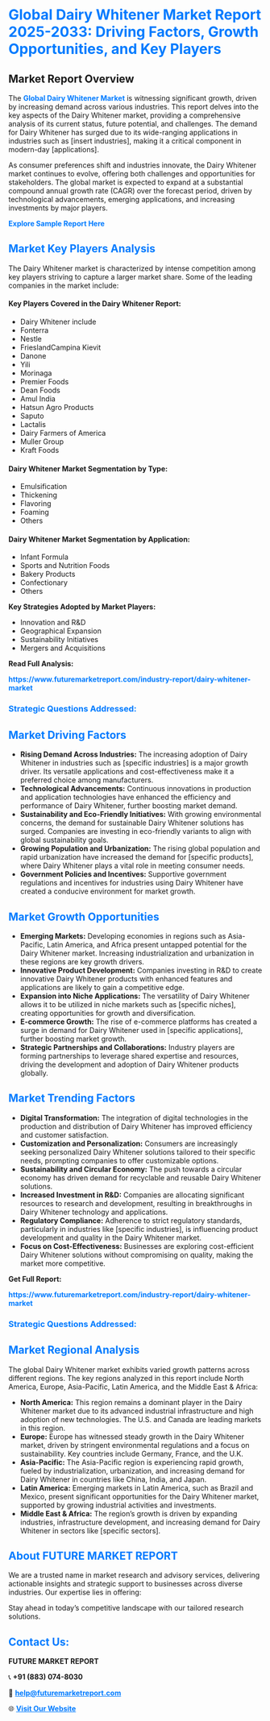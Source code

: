 <h1 style="color: #007BFF;">Global Dairy Whitener Market Report 2025-2033: Driving Factors, Growth Opportunities, and Key Players</h1>

<section id="overview">
<h2>Market Report Overview</h2>
<p>The <a href="https://www.futuremarketreport.com/industry-report/dairy-whitener-market" style="color: #007BFF; text-decoration: none;"><strong>Global Dairy Whitener Market</strong></a> is witnessing significant growth, driven by increasing demand across various industries. This report delves into the key aspects of the Dairy Whitener market, providing a comprehensive analysis of its current status, future potential, and challenges. The demand for Dairy Whitener has surged due to its wide-ranging applications in industries such as [insert industries], making it a critical component in modern-day [applications].</p>
<p>As consumer preferences shift and industries innovate, the Dairy Whitener market continues to evolve, offering both challenges and opportunities for stakeholders. The global market is expected to expand at a substantial compound annual growth rate (CAGR) over the forecast period, driven by technological advancements, emerging applications, and increasing investments by major players.</p>
</section>

<section id="overview">
<p><a href="https://www.futuremarketreport.com/request-sample/reportId=99035" style="color: #007BFF; text-decoration: none;"><strong>Explore Sample Report Here</strong></a></p>
</section>

<section id="key-players">
<h2 style="color: #007BFF;">Market Key Players Analysis</h2>
<p>The Dairy Whitener market is characterized by intense competition among key players striving to capture a larger market share. Some of the leading companies in the market include:</p>
<h4>Key Players Covered in the Dairy Whitener Report:</h4>
<ul><li>Dairy Whitener include</li><li>Fonterra</li><li>Nestle</li><li>FrieslandCampina Kievit</li><li>Danone</li><li>Yili</li><li>Morinaga</li><li>Premier Foods</li><li>Dean Foods</li><li>Amul India</li><li>Hatsun Agro Products</li><li>Saputo</li><li>Lactalis</li><li>Dairy Farmers of America</li><li>Muller Group</li><li>Kraft Foods</li></ul>
<h4>Dairy Whitener Market Segmentation by Type:</h4>
<ul><li>Emulsification</li><li>Thickening</li><li>Flavoring</li><li>Foaming</li><li>Others</li></ul>

<h4>Dairy Whitener Market Segmentation by Application:</h4>
<ul><li>Infant Formula</li><li>Sports and Nutrition Foods</li><li>Bakery Products</li><li>Confectionary</li><li>Others</li></ul>
<p><strong>Key Strategies Adopted by Market Players:</strong></p>
<ul>
<li>Innovation and R&D</li>
<li>Geographical Expansion</li>
<li>Sustainability Initiatives</li>
<li>Mergers and Acquisitions</li>
</ul>
</section>

<section>
<p><strong>Read Full Analysis: </strong></p><a href="https://www.futuremarketreport.com/industry-report/dairy-whitener-market" style="color: #007BFF; text-decoration: none;"><strong>https://www.futuremarketreport.com/industry-report/dairy-whitener-market</strong></a>
<h3 style="color: #007BFF;">Strategic Questions Addressed:</h3>
</section>

<section id="driving-factors">
<h2 style="color: #007BFF;">Market Driving Factors</h2>
<ul>
<li><strong>Rising Demand Across Industries:</strong> The increasing adoption of Dairy Whitener in industries such as [specific industries] is a major growth driver. Its versatile applications and cost-effectiveness make it a preferred choice among manufacturers.</li>
<li><strong>Technological Advancements:</strong> Continuous innovations in production and application technologies have enhanced the efficiency and performance of Dairy Whitener, further boosting market demand.</li>
<li><strong>Sustainability and Eco-Friendly Initiatives:</strong> With growing environmental concerns, the demand for sustainable Dairy Whitener solutions has surged. Companies are investing in eco-friendly variants to align with global sustainability goals.</li>
<li><strong>Growing Population and Urbanization:</strong> The rising global population and rapid urbanization have increased the demand for [specific products], where Dairy Whitener plays a vital role in meeting consumer needs.</li>
<li><strong>Government Policies and Incentives:</strong> Supportive government regulations and incentives for industries using Dairy Whitener have created a conducive environment for market growth.</li>
</ul>
</section>

<section id="growth-opportunities">
<h2 style="color: #007BFF;">Market Growth Opportunities</h2>
<ul>
<li><strong>Emerging Markets:</strong> Developing economies in regions such as Asia-Pacific, Latin America, and Africa present untapped potential for the Dairy Whitener market. Increasing industrialization and urbanization in these regions are key growth drivers.</li>
<li><strong>Innovative Product Development:</strong> Companies investing in R&D to create innovative Dairy Whitener products with enhanced features and applications are likely to gain a competitive edge.</li>
<li><strong>Expansion into Niche Applications:</strong> The versatility of Dairy Whitener allows it to be utilized in niche markets such as [specific niches], creating opportunities for growth and diversification.</li>
<li><strong>E-commerce Growth:</strong> The rise of e-commerce platforms has created a surge in demand for Dairy Whitener used in [specific applications], further boosting market growth.</li>
<li><strong>Strategic Partnerships and Collaborations:</strong> Industry players are forming partnerships to leverage shared expertise and resources, driving the development and adoption of Dairy Whitener products globally.</li>
</ul>
</section>

<section id="trending-factors">
<h2 style="color: #007BFF;">Market Trending Factors</h2>
<ul>
<li><strong>Digital Transformation:</strong> The integration of digital technologies in the production and distribution of Dairy Whitener has improved efficiency and customer satisfaction.</li>
<li><strong>Customization and Personalization:</strong> Consumers are increasingly seeking personalized Dairy Whitener solutions tailored to their specific needs, prompting companies to offer customizable options.</li>
<li><strong>Sustainability and Circular Economy:</strong> The push towards a circular economy has driven demand for recyclable and reusable Dairy Whitener solutions.</li>
<li><strong>Increased Investment in R&D:</strong> Companies are allocating significant resources to research and development, resulting in breakthroughs in Dairy Whitener technology and applications.</li>
<li><strong>Regulatory Compliance:</strong> Adherence to strict regulatory standards, particularly in industries like [specific industries], is influencing product development and quality in the Dairy Whitener market.</li>
<li><strong>Focus on Cost-Effectiveness:</strong> Businesses are exploring cost-efficient Dairy Whitener solutions without compromising on quality, making the market more competitive.</li>
</ul>
</section>

<section>
<p><strong>Get Full Report: </strong></p><a href="https://www.futuremarketreport.com/industry-report/dairy-whitener-market" style="color: #007BFF; text-decoration: none;"><strong>https://www.futuremarketreport.com/industry-report/dairy-whitener-market</strong></a>
<h3 style="color: #007BFF;">Strategic Questions Addressed:</h3>
</section>


<section id="regional-analysis">
<h2 style="color: #007BFF;">Market Regional Analysis</h2>
<p>The global Dairy Whitener market exhibits varied growth patterns across different regions. The key regions analyzed in this report include North America, Europe, Asia-Pacific, Latin America, and the Middle East & Africa:</p>
<ul>
<li><strong>North America:</strong> This region remains a dominant player in the Dairy Whitener market due to its advanced industrial infrastructure and high adoption of new technologies. The U.S. and Canada are leading markets in this region.</li>
<li><strong>Europe:</strong> Europe has witnessed steady growth in the Dairy Whitener market, driven by stringent environmental regulations and a focus on sustainability. Key countries include Germany, France, and the U.K.</li>
<li><strong>Asia-Pacific:</strong> The Asia-Pacific region is experiencing rapid growth, fueled by industrialization, urbanization, and increasing demand for Dairy Whitener in countries like China, India, and Japan.</li>
<li><strong>Latin America:</strong> Emerging markets in Latin America, such as Brazil and Mexico, present significant opportunities for the Dairy Whitener market, supported by growing industrial activities and investments.</li>
<li><strong>Middle East & Africa:</strong> The region’s growth is driven by expanding industries, infrastructure development, and increasing demand for Dairy Whitener in sectors like [specific sectors].</li>
</ul>
</section>

<footer>
<h2 style="color: #007BFF;">About FUTURE MARKET REPORT</h2>
<p>We are a trusted name in market research and advisory services, delivering actionable insights and strategic support to businesses across diverse industries. Our expertise lies in offering:</p>

<p>Stay ahead in today’s competitive landscape with our tailored research solutions.</p>

<h2 style="color: #007BFF;">Contact Us:</h2>
<p><strong>FUTURE MARKET REPORT</strong></p>
<p>📞 <strong>+91 (883) 074-8030</strong></p>
<p>📧 <strong><a href="mailto:help@futuremarketreport.com" style="color: #007BFF;">help@futuremarketreport.com</a></strong></p>
<p>🌐 <strong><a href="https://www.futuremarketreport.com/" style="color: #007BFF;">Visit Our Website</a></strong></p>
</footer>